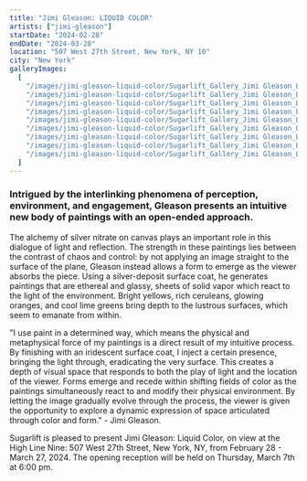 ```yaml
---
title: "Jimi Gleason: LIQUID COLOR"
artists: ["jimi-gleason"]
startDate: "2024-02-28"
endDate: "2024-03-28"
location: "507 West 27th Street, New York, NY 10"
city: "New York"
galleryImages:
  [
    "/images/jimi-gleason-liquid-color/Sugarlift_Gallery_Jimi Gleason_Liquid_Color_2024_2.jpg",
    "/images/jimi-gleason-liquid-color/Sugarlift_Gallery_Jimi Gleason_Liquid_Color_2024_1.jpg",
    "/images/jimi-gleason-liquid-color/Sugarlift_Gallery_Jimi Gleason_Liquid_Color_2024_3.jpg",
    "/images/jimi-gleason-liquid-color/Sugarlift_Gallery_Jimi Gleason_Liquid_Color_2024_4.jpg",
    "/images/jimi-gleason-liquid-color/Sugarlift_Gallery_Jimi Gleason_Liquid_Color_2024_5.jpg",
    "/images/jimi-gleason-liquid-color/Sugarlift_Gallery_Jimi Gleason_Liquid_Color_2024_6.jpg",
    "/images/jimi-gleason-liquid-color/Sugarlift_Gallery_Jimi Gleason_Liquid_Color_2024_7.jpg",
    "/images/jimi-gleason-liquid-color/Sugarlift_Gallery_Jimi Gleason_Liquid_Color_2024_8.jpg",
    "/images/jimi-gleason-liquid-color/Sugarlift_Gallery_Jimi Gleason_Liquid_Color_2024_9.jpg",
  ]
---
```


### Intrigued by the interlinking phenomena of perception, environment, and engagement, Gleason presents an intuitive new body of paintings with an open-ended approach.

The alchemy of silver nitrate on canvas plays an important role in this dialogue of light and reflection. The strength in these paintings lies between the contrast of chaos and control: by not applying an image straight to the surface of the plane, Gleason instead allows a form to emerge as the viewer absorbs the piece. Using a silver-deposit surface coat, he generates paintings that are ethereal and glassy, sheets of solid vapor which react to the light of the environment. Bright yellows, rich ceruleans, glowing oranges, and cool lime greens bring depth to the lustrous surfaces, which seem to emanate from within.

"I use paint in a determined way, which means the physical and metaphysical force of my paintings is a direct result of my intuitive process. By finishing with an iridescent surface coat, I inject a certain presence, bringing the light through, eradicating the very surface. This creates a depth of visual space that responds to both the play of light and the location of the viewer. Forms emerge and recede within shifting fields of color as the paintings simultaneously react to and modify their physical environment. By letting the image gradually evolve through the process, the viewer is given the opportunity to explore a dynamic expression of space articulated through color and form." - Jimi Gleason.

Sugarlift is pleased to present Jimi Gleason: Liquid Color, on view at the High Line Nine: 507 West 27th Street, New York, NY, from February 28 - March 27, 2024. The opening reception will be held on Thursday, March 7th at 6:00 pm.
